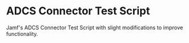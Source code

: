 # ADCS Connector Test Script
 Jamf's ADCS Connector Test Script with slight modifications to improve functionality.
